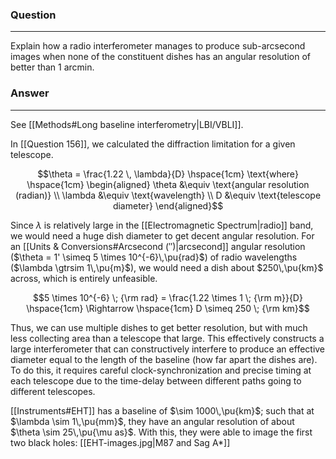 ### Question
---
Explain how a radio interferometer manages to produce sub-arcsecond images when none of the constituent dishes has an angular resolution of better than 1 arcmin.

### Answer
---
See [[Methods#Long baseline interferometry|LBI/VBLI]].

In [[Question 156]], we calculated the diffraction limitation for a given telescope.

$$\theta  = \frac{1.22  \, \lambda}{D} \hspace{1cm} \text{where} \hspace{1cm} \begin{aligned}
	\theta &\equiv \text{angular resolution (radian)} \\
	\lambda &\equiv \text{wavelength} \\
	D &\equiv \text{telescope diameter}
\end{aligned}$$

Since $\lambda$ is relatively large in the [[Electromagnetic Spectrum|radio]] band, we would need a huge dish diameter to get decent angular resolution. For an [[Units & Conversions#Arcsecond ($''$)|arcsecond]] angular resolution ($\theta = 1' \simeq 5 \times 10^{-6}\,\pu{rad}$) of radio wavelengths ($\lambda \gtrsim 1\,\pu{m}$), we would need a dish about $250\,\pu{km}$ across, which is entirely unfeasible.

$$5 \times 10^{-6} \; {\rm rad} = \frac{1.22 \times 1 \; {\rm m}}{D} \hspace{1cm} \Rightarrow \hspace{1cm} D \simeq 250 \; {\rm km}$$

Thus, we can use multiple dishes to get better resolution, but with much less collecting area than a telescope that large. This effectively constructs a large interferometer that can constructively interfere to produce an effective diameter equal to the length of the baseline (how far apart the dishes are). To do this, it requires careful clock-synchronization and precise timing at each telescope due to the time-delay between different paths going to different telescopes.

[[Instruments#EHT]] has a baseline of $\sim 1000\,\pu{km}$; such that at $\lambda \sim 1\,\pu{mm}$, they have an angular resolution of about $\theta \sim 25\,\pu{\mu as}$. With this, they were able to image the first two black holes: [[EHT-images.jpg|M87 and Sag A*]]
